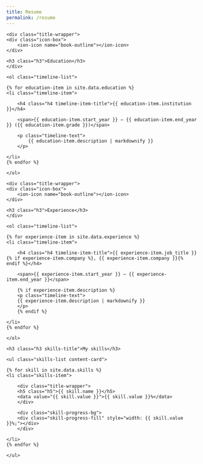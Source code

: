 ```yaml
---
title: Resume
permalink: /resume
---
```


<section class="timeline">

    <div class="title-wrapper">
    <div class="icon-box">
        <ion-icon name="book-outline"></ion-icon>
    </div>

    <h3 class="h3">Education</h3>
    </div>

    <ol class="timeline-list">

    {% for education-item in site.data.education %}
    <li class="timeline-item">

        <h4 class="h4 timeline-item-title">{{ education-item.institution }}</h4>

        <span>{{ education-item.start_year }} — {{ education-item.end_year }} ({{ education-item.grade }})</span>
        
        <p class="timeline-text">
            {{ education-item.description | markdownify }}
        </p>

    </li>
    {% endfor %}

    </ol>

</section>

<section class="timeline">

    <div class="title-wrapper">
    <div class="icon-box">
        <ion-icon name="book-outline"></ion-icon>
    </div>

    <h3 class="h3">Experience</h3>
    </div>

    <ol class="timeline-list">

    {% for experience-item in site.data.experience %}
    <li class="timeline-item">

        <h4 class="h4 timeline-item-title">{{ experience-item.job_title }}{% if experience-item.company %}, {{ experience-item.company }}{% endif %}</h4>

        <span>{{ experience-item.start_year }} — {{ experience-item.end_year }}</span>

        {% if experience-item.description %}
        <p class="timeline-text">
        {{ experience-item.description | markdownify }}
        </p>
        {% endif %}

    </li>
    {% endfor %}

    </ol>

</section>

<section class="skill">

    <h3 class="h3 skills-title">My skills</h3>

    <ul class="skills-list content-card">

    {% for skill in site.data.skills %}
    <li class="skills-item">

        <div class="title-wrapper">
        <h5 class="h5">{{ skill.name }}</h5>
        <data value="{{ skill.value }}">{{ skill.value }}%</data>
        </div>

        <div class="skill-progress-bg">
        <div class="skill-progress-fill" style="width: {{ skill.value }}%;"></div>
        </div>

    </li>
    {% endfor %}

    </ul>

</section>
